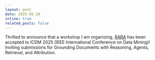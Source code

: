 ```yaml
---
layout: post
date: 2025-05-20
inline: true
related_posts: false
---
```



Thrilled to announce that a workshop I am organizing,  [RARA](https://raraworkshop.github.io/) has been accepted to ICDM 2025 (IEEE International Conference on Data Mining)! Inviting submissions for Grounding Documents with Reasoning, Agents, Retrieval, and Attribution.
